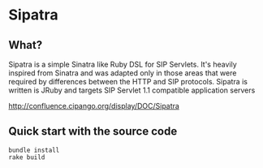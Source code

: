 Sipatra
=======


What?
-----

Sipatra is a simple Sinatra like Ruby DSL for SIP Servlets. It's heavily inspired from Sinatra and was adapted only in those areas that were required by differences between the HTTP and SIP protocols. Sipatra is written is JRuby and targets SIP Servlet 1.1 compatible application servers

http://confluence.cipango.org/display/DOC/Sipatra

Quick start with the source code
--------------------------------

    bundle install
    rake build



